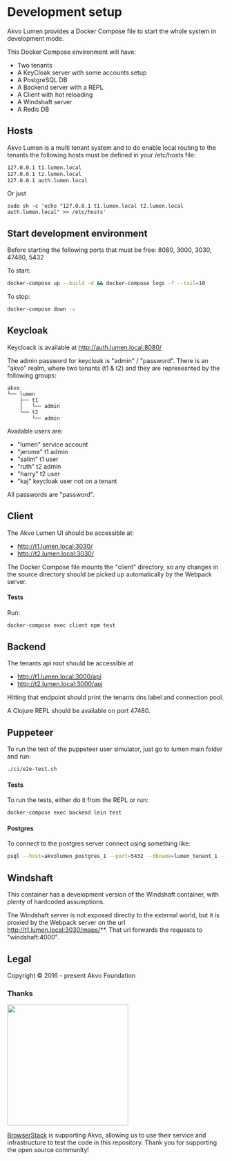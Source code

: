 # Development setup

Akvo Lumen provides a Docker Compose file to start the whole system in development mode.

This Docker Compose environment will have:

- Two tenants
- A KeyCloak server with some accounts setup
- A PostgreSQL DB
- A Backend server with a REPL
- A Client with hot reloading
- A Windshaft server
- A Redis DB

## Hosts
Akvo Lumen is a multi tenant system and to do enable local routing to the tenants
the following hosts must be defined in your /etc/hosts file:

``` sh
127.0.0.1 t1.lumen.local
127.0.0.1 t2.lumen.local
127.0.0.1 auth.lumen.local
```
Or just


    sudo sh -c 'echo "127.0.0.1 t1.lumen.local t2.lumen.local auth.lumen.local" >> /etc/hosts'


## Start development environment

Before starting the following ports that must be free: 8080, 3000, 3030, 47480, 5432

To start:

```sh
docker-compose up --build -d && docker-compose logs -f --tail=10
```

To stop:

```sh
docker-compose down -v
```

## Keycloak

Keycloack is available at http://auth.lumen.local:8080/

The admin password for keycloak is "admin" / "password". There is an "akvo" realm, where two tenants (t1 & t2) and they are represesnted by the following groups:

```
akvo
└── lumen
    ├── t1
    │   └── admin
    └── t2
        └── admin
```

Available users are:

- "lumen" service account
- "jerome" t1 admin
- "salim" t1 user
- "ruth" t2 admin
- "harry" t2 user
- "kaj" keycloak user not on a tenant

All passwords are "password".

## Client

The Akvo Lumen UI should be accessible at:

 - http://t1.lumen.local:3030/
 - http://t2.lumen.local:3030/

The Docker Compose file mounts the "client" directory, so any changes in the source directory should
be picked up automatically by the Webpack server.


#### Tests

Run:

```sh
docker-compose exec client npm test
```

## Backend

The tenants api root should be accessible at
 - http://t1.lumen.local:3000/api
 - http://t2.lumen.local:3000/api

Hitting that endpoint should print the tenants dns label and connection pool.

A Clojure REPL should be available on port 47480.

## Puppeteer

To run the test of the puppeteer user simulator, just go to lumen main
folder and run:

```sh
./ci/e2e-test.sh
```

#### Tests

To run the tests, either do it from the REPL or run:

```sh
docker-compose exec backend lein test
```

#### Postgres

To connect to the postgres server connect using something like:
```sh
psql --host=akvolumen_postgres_1 --port=5432 --dbname=lumen_tenant_1 --username=lumen --password
```

## Windshaft

This container has a development version of the Windshaft container, with plenty of hardcoded assumptions.

The Windshaft server is not exposed directly to the external world, but it is proxied by the Webpack server
on the url http://t1.lumen.local:3030/maps/**. That url forwards the requests to "windshaft:4000".

## Legal
Copyright © 2016 - present Akvo Foundation


### Thanks
<img src="http://www.browserstack.com/images/layout/browserstack-logo-600x315.png" width="280"/>

[BrowserStack](http://www.browserstack.com) is supporting Akvo, allowing us to use their service and infrastructure to test the code in this repository. Thank you for supporting the open source community!
